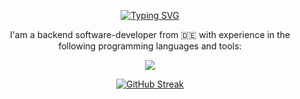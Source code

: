 <p align="center">
<a href="https://git.io/typing-svg"><img src="https://readme-typing-svg.demolab.com?font=Bahnschrift&weight=900&size=40&duration=3000&pause=1000&color=006AFF&center=true&vCenter=true&random=false&width=435&lines=Hello+and+Welcome+%F0%9F%87%BA%F0%9F%87%B8;Hallo+und+Wilkommen+%F0%9F%87%A9%F0%9F%87%AA;cze%C5%9B%C4%87+i+witaj+%F0%9F%87%B5%F0%9F%87%B1;Bonjour+et+bienvenue+%F0%9F%87%AB%F0%9F%87%B7" alt="Typing SVG" /></a>
<p align="center" 
    <p> I'am a backend software-developer from 🇩🇪 with experience in the following programming languages and tools: </p>
</p>
<p align="center">
      <a href="https://skillicons.dev">
        <img src="https://skillicons.dev/icons?i=rust,cpp,haskell,kotlin,java,cs,latex,mysql,swift,unreal,unity" />
      </a>
</p>
<p align="center">
    <a href="https://git.io/streak-stats"><img src="https://streak-stats.demolab.com?user=LionzGHG&theme=transparent&hide_border=true&card_width=500" alt="GitHub Streak" /></a>
</p>

<!--
**LionzGHG/LionzGHG** is a ✨ _special_ ✨ repository because its `README.md` (this file) appears on your GitHub profile.

Here are some ideas to get you started:

- 🔭 I’m currently working on ...
- 🌱 I’m currently learning ...
- 👯 I’m looking to collaborate on ...
- 🤔 I’m looking for help with ...
- 💬 Ask me about ...
- 📫 How to reach me: ...
- 😄 Pronouns: ...
- ⚡ Fun fact: ...
-->
